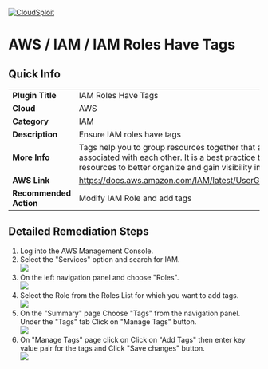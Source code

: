 [![CloudSploit](https://cloudsploit.com/img/logo-new-big-text-100.png "CloudSploit")](https://cloudsploit.com)

# AWS / IAM / IAM Roles Have Tags

## Quick Info

| | |
|-|-|
| **Plugin Title** | IAM Roles Have Tags |
| **Cloud** | AWS |
| **Category** | IAM |
| **Description** | Ensure IAM roles have tags |
| **More Info** | Tags help you to group resources together that are related to or associated with each other. It is a best practice to tag cloud resources to better organize and gain visibility into their usage. |
| **AWS Link** | https://docs.aws.amazon.com/IAM/latest/UserGuide/id_tags.html |
| **Recommended Action** | Modify IAM Role and add tags |

## Detailed Remediation Steps
1. Log into the AWS Management Console.
2. Select the "Services" option and search for IAM. </br><img src="/resources/aws/iam/iam-roles-has-tags/step2.png"/>
3. On the left navigation panel and choose "Roles". </br><img src="/resources/aws/iam/iam-roles-has-tags/step3.png"/>
4. Select the Role from the Roles List for which you want to add tags. </br><img src="/resources/aws/iam/iam-roles-has-tags/step4.png"/>
5. On the "Summary" page Choose "Tags" from the navigation panel. Under the "Tags" tab Click on "Manage Tags" button.</br><img src="/resources/aws/iam/iam-roles-has-tags/step5.png"/>
6. On "Manage Tags" page click on Click on "Add Tags" then enter key value pair for the tags and Click "Save changes" button.</br><img src="/resources/aws/iam/iam-roles-has-tags/step6.png"/>

